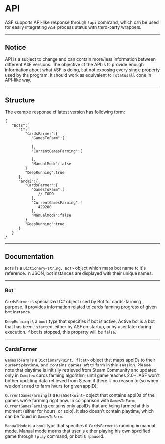 # API

ASF supports API-like response through ```!api``` command, which can be used for easily integrating ASF process status with third-party wrappers.

---

## Notice

API is a subject to change and can contain more/less information between different ASF versions. The objective of the API is to provide enough information about what ASF is doing, but not exposing every single property used by the program. It should work as equivalent to ```!statusall``` done in API-like way.

---

## Structure

The example response of latest version has following form:

```
{
   "Bots":{
      "1":{
         "CardsFarmer":{
            "GamesToFarm":[

            ],
            "CurrentGamesFarming":[

            ],
            "ManualMode":false
         },
         "KeepRunning":true
      },
      "archi":{
         "CardsFarmer":{
            "GamesToFarm":[
               // TODO
            ],
            "CurrentGamesFarming":[
               429280
            ],
            "ManualMode":false
         },
         "KeepRunning":true
      }
   }
}
```

---

## Documentation

```Bots``` is a ```Dictionary<string, Bot>``` object which maps bot name to it's reference. In JSON, bot instances are displayed with their unique names.

---

### Bot

```CardsFarmer``` is specialized C# object used by Bot for cards-farming purpose. It provides information related to cards farming progress of given bot instance.

```KeepRunning``` is a ```bool``` type that specifies if bot is active. Active bot is a bot that has been ```!start```ed, either by ASF on startup, or by user later during execution. If bot is stopped, this property will be ```false```.

---

### CardsFarmer

```GamesToFarm``` is a ```Dictionary<uint, float>``` object that maps appIDs to their current playtime, and contains games left to farm in this session. Please note that playtime is initially retrieved from Steam Community and updated only in ```Complex``` cards farming algorithm, until game reaches 2.0+. ASF won't bother updating data retrieved from Steam if there is no reason to (so when we don't need to farm hours for given appID).

```CurrentGamesFarming``` is a ```HashSet<uint>``` object that contains appIDs of the games we're farming right now. In comparison with ```GamesToFarm```, ```CurrentGamesFarming``` contains only appIDs that are being farmed at this moment (either for hours, or solo). It also doesn't contain playtime, which can be found in ```GamesToFarm```.

```ManualMode``` is a ```bool``` type that specifies if ```CardsFarmer``` is running in manual mode. Manual mode means that user is either playing his own specified game through ```!play``` command, or bot is ```!pause```d.